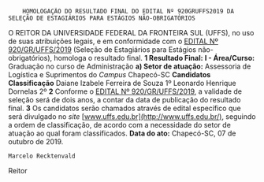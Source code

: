         HOMOLOGAÇÃO DO RESULTADO FINAL DO EDITAL Nº 920GRUFFS2019 DA SELEÇÃO DE ESTAGIÁRIOS PARA ESTÁGIOS NÃO-OBRIGATÓRIOS  

 O REITOR DA UNIVERSIDADE FEDERAL DA FRONTEIRA SUL (UFFS), no uso de suas atribuições legais, e em conformidade com o [EDITAL Nº 920/GR/UFFS/2019](https://www.uffs.edu.br/atos-normativos/edital/gr/2019-0920) (Seleção de Estagiários para Estágios não-obrigatórios), homologa o resultado final.  **1 Resultado Final:** **I - Área/Curso:** Graduação no curso de Administração **a) Setor de atuação:** Assessoria de Logística e Suprimentos do *Campus*  Chapecó-SC     **Candidatos**   **Classificação**     Daiane Izabele Ferreira de Souza   1º     Leonardo Henrique Dornelas   2º       **2**  Conforme o [EDITAL Nº 920/GR/UFFS/2019](https://www.uffs.edu.br/atos-normativos/edital/gr/2019-0920), a validade de seleção será de dois anos, a contar da data de publicação do resultado final.   **3**  Os candidatos serão chamados através de edital específico que será divulgado no *site* [www.uffs.edu.br](http://www.uffs.edu.br/), seguindo a ordem de classificação, de acordo com a necessidade do setor de atuação ao qual foram classificados.        **Data do ato:** Chapecó-SC, 07 de outubro de 2019.   
 

    Marcelo Recktenvald   
 Reitor 

       
      